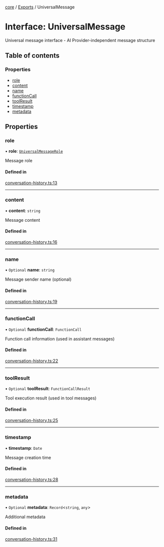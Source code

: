 <!-- 
 ⚠️  AUTO-GENERATED FILE - DO NOT EDIT MANUALLY
 This file is automatically generated by scripts/docs-generator.js
 To make changes, edit the source TypeScript files or update the generator script
-->

[core](../../) / [Exports](../modules) / UniversalMessage

# Interface: UniversalMessage

Universal message interface - AI Provider-independent message structure

## Table of contents

### Properties

- [role](UniversalMessage#role)
- [content](UniversalMessage#content)
- [name](UniversalMessage#name)
- [functionCall](UniversalMessage#functioncall)
- [toolResult](UniversalMessage#toolresult)
- [timestamp](UniversalMessage#timestamp)
- [metadata](UniversalMessage#metadata)

## Properties

### role

• **role**: [`UniversalMessageRole`](../modules#universalmessagerole)

Message role

#### Defined in

[conversation-history.ts:13](https://github.com/woojubb/robota/blob/e6131eaf5aa8ad4c0727d0e3d64ac06416590fdf/packages/core/src/conversation-history.ts#L13)

___

### content

• **content**: `string`

Message content

#### Defined in

[conversation-history.ts:16](https://github.com/woojubb/robota/blob/e6131eaf5aa8ad4c0727d0e3d64ac06416590fdf/packages/core/src/conversation-history.ts#L16)

___

### name

• `Optional` **name**: `string`

Message sender name (optional)

#### Defined in

[conversation-history.ts:19](https://github.com/woojubb/robota/blob/e6131eaf5aa8ad4c0727d0e3d64ac06416590fdf/packages/core/src/conversation-history.ts#L19)

___

### functionCall

• `Optional` **functionCall**: `FunctionCall`

Function call information (used in assistant messages)

#### Defined in

[conversation-history.ts:22](https://github.com/woojubb/robota/blob/e6131eaf5aa8ad4c0727d0e3d64ac06416590fdf/packages/core/src/conversation-history.ts#L22)

___

### toolResult

• `Optional` **toolResult**: `FunctionCallResult`

Tool execution result (used in tool messages)

#### Defined in

[conversation-history.ts:25](https://github.com/woojubb/robota/blob/e6131eaf5aa8ad4c0727d0e3d64ac06416590fdf/packages/core/src/conversation-history.ts#L25)

___

### timestamp

• **timestamp**: `Date`

Message creation time

#### Defined in

[conversation-history.ts:28](https://github.com/woojubb/robota/blob/e6131eaf5aa8ad4c0727d0e3d64ac06416590fdf/packages/core/src/conversation-history.ts#L28)

___

### metadata

• `Optional` **metadata**: `Record`\<`string`, `any`\>

Additional metadata

#### Defined in

[conversation-history.ts:31](https://github.com/woojubb/robota/blob/e6131eaf5aa8ad4c0727d0e3d64ac06416590fdf/packages/core/src/conversation-history.ts#L31)
